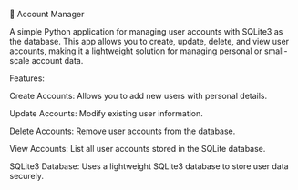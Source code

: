 📂 Account Manager

A simple Python application for managing user accounts with SQLite3 as the database. This app allows you to create, update, delete, and view user accounts, making it a lightweight solution for managing personal or small-scale account data.

Features:

Create Accounts: Allows you to add new users with personal details.

Update Accounts: Modify existing user information.

Delete Accounts: Remove user accounts from the database.

View Accounts: List all user accounts stored in the SQLite database.

SQLite3 Database: Uses a lightweight SQLite3 database to store user data securely.

